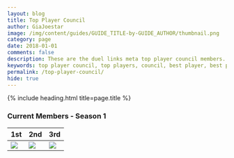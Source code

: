 ```yaml
---
layout: blog
title: Top Player Council
author: GiaJoestar
image: /img/content/guides/GUIDE_TITLE-by-GUIDE_AUTHOR/thumbnail.png
category: page
date: 2018-01-01
comments: false
description: These are the duel links meta top player council members. They are the core of everything that concerns the meta of yugioh duel links.
keywords: top player council, top players, council, best player, best players
permalink: /top-player-council/
hide: true
---
```


{% include heading.html title=page.title %}

### Current Members - Season 1 

|1st|2nd|3rd|
| :-- | :-- | :-- |
|![](https://imgur.com/5GQqWoo)|![](https://imgur.com/5GQqWoo)|![](https://imgur.com/5GQqWoo)|
